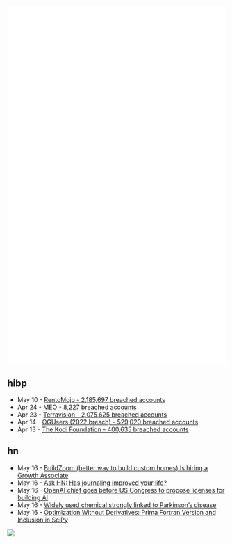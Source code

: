 ![Metrics](https://raw.githubusercontent.com/phixion/phixion/master/metrics.svg)

## hibp

<!--
for https://github.com/phixion/phixion/blob/main/.github/workflows/feeds.yml
-->
<!--START_SECTION:haveibeenpwnd-->
- May 10 - [RentoMojo - 2,185,697 breached accounts](https://haveibeenpwned.com/PwnedWebsites#RentoMojo)
- Apr 24 - [MEO - 8,227 breached accounts](https://haveibeenpwned.com/PwnedWebsites#MEO)
- Apr 23 - [Terravision - 2,075,625 breached accounts](https://haveibeenpwned.com/PwnedWebsites#Terravision)
- Apr 14 - [OGUsers (2022 breach) - 529,020 breached accounts](https://haveibeenpwned.com/PwnedWebsites#OGUsers2022)
- Apr 13 - [The Kodi Foundation - 400,635 breached accounts](https://haveibeenpwned.com/PwnedWebsites#KodiFoundation)
<!--END_SECTION:haveibeenpwnd-->

## hn

<!--
for https://github.com/phixion/phixion/blob/main/.github/workflows/feeds.yml
-->
<!--START_SECTION:hn-->
- May 16 - [BuildZoom (better way to build custom homes) Is hiring a Growth Associate](https://jobs.lever.co/buildzoom)
- May 16 - [Ask HN: Has journaling improved your life?](https://news.ycombinator.com/item?id=35960139)
- May 16 - [OpenAI chief goes before US Congress to propose licenses for building AI](https://www.reuters.com/technology/openai-chief-goes-before-us-congress-propose-licenses-building-ai-2023-05-16/)
- May 16 - [Widely used chemical strongly linked to Parkinson’s disease](https://www.science.org/content/article/widely-used-chemical-strongly-linked-parkinson-s-disease)
- May 16 - [Optimization Without Derivatives: Prima Fortran Version and Inclusion in SciPy](https://fortran-lang.discourse.group/t/optimization-without-using-derivatives-the-prima-package-its-fortran-implementation-and-its-inclusion-in-scipy/5798)
<!--END_SECTION:hn-->

<!--
for https://yhype.me
-->
![](https://hit.yhype.me/github/profile?user_id=13013670)
